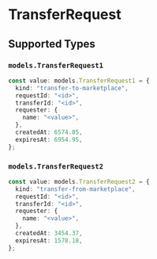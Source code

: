 # TransferRequest


## Supported Types

### `models.TransferRequest1`

```typescript
const value: models.TransferRequest1 = {
  kind: "transfer-to-marketplace",
  requestId: "<id>",
  transferId: "<id>",
  requester: {
    name: "<value>",
  },
  createdAt: 6574.85,
  expiresAt: 6954.95,
};
```

### `models.TransferRequest2`

```typescript
const value: models.TransferRequest2 = {
  kind: "transfer-from-marketplace",
  requestId: "<id>",
  transferId: "<id>",
  requester: {
    name: "<value>",
  },
  createdAt: 3454.37,
  expiresAt: 1578.18,
};
```

